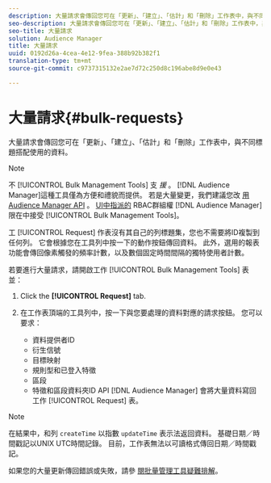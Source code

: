 ```yaml
---
description: 大量請求會傳回您可在「更新」、「建立」、「估計」和「刪除」工作表中，與不同標題搭配使用的資料。
seo-description: 大量請求會傳回您可在「更新」、「建立」、「估計」和「刪除」工作表中，與不同標題搭配使用的資料。
seo-title: 大量請求
solution: Audience Manager
title: 大量請求
uuid: 0192d26a-4cea-4e12-9fea-388b92b382f1
translation-type: tm+mt
source-git-commit: c9737315132e2ae7d72c250d8c196abe8d9e0e43

---
```



# 大量請求{#bulk-requests}

大量請求會傳回您可在「更新」、「建立」、「估計」和「刪除」工作表中，與不同標題搭配使用的資料。

<!-- 

t_bulk_requests.xml

 -->

>[!NOTE]
>
>不 [!UICONTROL Bulk Management Tools] 支 *援* 。 [!DNL Audience Manager]這種工具僅為方便和禮貌而提供。 若是大量變更，我們建議您改 [用Audience Manager API](../../api/rest-api-main/aam-api-getting-started.md) 。 [UI中指派的](../../features/administration/administration-overview.md) RBAC群組權 [!DNL Audience Manager] 限在中接受 [!UICONTROL Bulk Management Tools]。

工 [!UICONTROL Request] 作表沒有其自己的列標題集，您也不需要將ID複製到任何列。 它會根據您在工具列中按一下的動作按鈕傳回資料。 此外，選用的報表功能會傳回像素觸發的頻率計數，以及數個固定時間間隔的獨特使用者計數。

若要進行大量請求，請開啟工作 [!UICONTROL Bulk Management Tools] 表並：

1. Click the **[!UICONTROL Request]** tab.
2. 在工作表頂端的工具列中，按一下與您要處理的資料對應的請求按鈕。 您可以要求：

   * 資料提供者ID
   *  衍生信號
   * 目標映射
   * 規則型和已登入特徵
   * 區段
   * 特徵和區段資料夾ID
   API [!DNL Audience Manager] 會將大量資料寫回工作 [!UICONTROL Request] 表。

>[!NOTE]
>
>在結果中，和列 `createTime` 以指數 `updateTime` 表示法返回資料。 基礎日期／時間戳記以UNIX UTC時間記錄。 目前，工作表無法以可讀格式傳回日期／時間戳記。

如果您的大量更新傳回錯誤或失敗，請參 [閱批量管理工具疑難排解](../../reference/bulk-management-tools/bulk-troubleshooting.md)。
